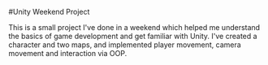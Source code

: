 #Unity Weekend Project

This is a small project I've done in a weekend which helped me understand the basics of game development and get familiar with Unity.
I've created a character and two maps, and implemented player movement, camera movement and interaction via OOP.